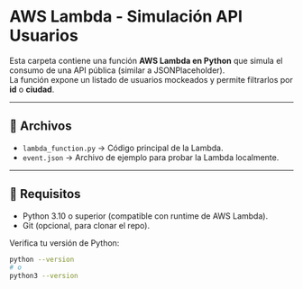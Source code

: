 # AWS Lambda - Simulación API Usuarios
Esta carpeta contiene una función **AWS Lambda en Python** que simula el consumo de una API pública (similar a JSONPlaceholder).  
La función expone un listado de usuarios mockeados y permite filtrarlos por **id** o **ciudad**.

---

## 📂 Archivos

- `lambda_function.py` → Código principal de la Lambda.  
- `event.json` → Archivo de ejemplo para probar la Lambda localmente.  

---

## 🚀 Requisitos

- Python 3.10 o superior (compatible con runtime de AWS Lambda).  
- Git (opcional, para clonar el repo).  

Verifica tu versión de Python:

```bash
python --version
# o
python3 --version
